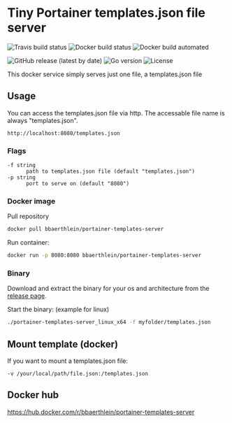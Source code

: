 # Tiny Portainer templates.json file server

![Travis build status](https://travis-ci.com/benjaminbear/portainer-templates-server.svg?branch=master)
![Docker build status](https://img.shields.io/docker/cloud/build/bbaerthlein/portainer-templates-server)
![Docker build automated](https://img.shields.io/docker/cloud/automated/bbaerthlein/portainer-templates-server)

![GitHub release (latest by date)](https://img.shields.io/github/v/release/benjaminbear/portainer-templates-server)
![Go version](https://img.shields.io/github/go-mod/go-version/benjaminbear/portainer-templates-server?filename=go.mod)
![License](https://img.shields.io/github/license/benjaminbear/portainer-templates-server)

This docker service simply serves just one file, a templates.json file

## Usage

You can access the templates.json file via http.
The accessable file name is always "templates.json".

```
http://localhost:8080/templates.json
```

### Flags

```
-f string
      path to templates.json file (default "templates.json")
-p string
      port to serve on (default "8080")
```

### Docker image

Pull repository

```bash
docker pull bbaerthlein/portainer-templates-server
```


Run container:

```bash
docker run -p 8080:8080 bbaerthlein/portainer-templates-server
```

### Binary

Download and extract the binary for your os and architecture from the [release page](https://github.com/benjaminbear/portainer-templates-server/releases/).

Start the binary: (example for linux)

```bash
./portainer-templates-server_linux_x64 -f myfolder/templates.json
```

## Mount template (docker)

If you want to mount a templates.json file:

```
-v /your/local/path/file.json:/templates.json
```

## Docker hub

https://hub.docker.com/r/bbaerthlein/portainer-templates-server